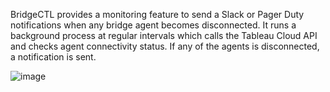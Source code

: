 BridgeCTL provides a monitoring feature to send a Slack or Pager Duty notifications when any bridge agent becomes disconnected. It runs a background process at regular intervals which calls the Tableau Cloud API and checks agent connectivity status. If any of the agents is disconnected, a notification is sent.

![image](https://github.com/user-attachments/assets/6db65241-f90b-4a4a-bbfc-fc94392aba64)

